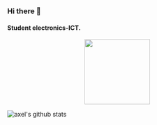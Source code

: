 ### Hi there 👋

#### Student electronics-ICT.



<div id="header" align="center">
  <img src="https://media.giphy.com/media/7NoNw4pMNTvgc/giphy.gif" width="150"/>
</div>


![axel's github stats](https://github-readme-stats.vercel.app/api?username=axelvanherle)
